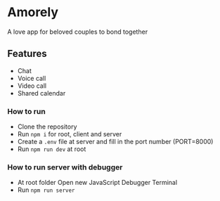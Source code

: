 # Amorely
A love app for beloved couples to bond together

## Features
- Chat
- Voice call
- Video call
- Shared calendar

### How to run
- Clone the repository
- Run `npm i` for root, client and server
- Create a `.env` file at server and fill in the port number (PORT=8000)
- Run `npm run dev` at root

### How to run server with debugger
- At root folder Open new JavaScript Debugger Terminal
- Run `npm run server`
